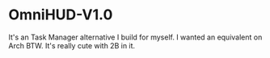 # OmniHUD-V1.0
It's an Task Manager alternative I build for myself. I wanted an equivalent on Arch BTW. It's really cute with 2B in it.
